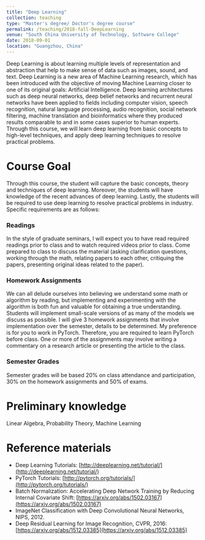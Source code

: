 ```yaml
---
title: "Deep Learning"
collection: teaching
type: "Master's degree/ Doctor's degree course"
permalink: /teaching/2018-fall-DeepLearning
venue: "South China University of Technology, Software College"
date: 2018-09-01
location: "Guangzhou, China"
---
```


Deep Learning is about learning multiple levels of representation and abstraction that help to make sense of data such as images, sound, and text. Deep Learning is a new area of Machine Learning research, which has been introduced with the objective of moving Machine Learning closer to one of its original goals: Artificial Intelligence. Deep learning architectures such as deep neural networks, deep belief networks and recurrent neural networks have been applied to fields including computer vision, speech recognition, natural language processing, audio recognition, social network filtering, machine translation and bioinformatics where they produced results comparable to and in some cases superior to human experts. Through this course, we will learn deep learning from basic concepts to high-level techniques, and apply deep learning techniques to resolve practical problems. 

Course Goal
======
Through this course, the student will capture the basic concepts, theory and techniques of deep learning. Moreover, the students will have knowledge of the recent advances of deep learning. Lastly, the students will be required to use deep learning to resolve practical problems in industry. 
Specific requirements are as follows:
### Readings
In the style of graduate seminars, I will expect you to have read required readings prior to class and to watch required videos prior to class. Come prepared to class to discuss the material (asking clarification questions, working through the math, relating papers to each other, critiquing the papers, presenting original ideas related to the paper).
### Homework Assignments
We can all delude ourselves into believing we understand some math or algorithm by reading, but implementing and experimenting with the algorithm is both fun and valuable for obtaining a true understanding.  Students will implement small-scale versions of as many of the models we discuss as possible.  I will give 3 homework assignments that involve implementation over the semester, details to be determined. My preference is for you to work in PyTorch. Therefore, you are required to learn PyTorch before class. One or more of the assignments may involve writing a commentary on a research article or presenting the article to the class.
### Semester Grades
Semester grades will be based 20% on class attendance and participation, 30% on the homework assignments and 50% of exams.  

Preliminary knowledge
======
Linear Algebra, Probability Theory, Machine Learning

Reference materials
======
* Deep Learning Tutorials: [http://deeplearning.net/tutorial/](http://deeplearning.net/tutorial/)
* PyTorch Tutorials: [http://pytorch.org/tutorials/](http://pytorch.org/tutorials/)
* Batch Normalization: Accelerating Deep Network Training by Reducing Internal Covariate Shift: [https://arxiv.org/abs/1502.03167](https://arxiv.org/abs/1502.03167)
* ImageNet Classification with Deep Convolutional Neural Networks, NIPS, 2012. 
* Deep Residual Learning for Image Recognition, CVPR, 2016: [https://arxiv.org/abs/1512.03385](https://arxiv.org/abs/1512.03385)
